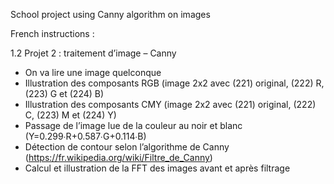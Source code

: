 School project using Canny algorithm on images

French instructions :

1.2	Projet 2 : traitement d’image – Canny

-	On va lire une image quelconque 
-	Illustration des composants RGB (image 2x2 avec (221) original, (222) R, (223) G et (224) B) 
-	Illustration des composants CMY (image 2x2 avec (221) original, (222) C, (223) M et (224) Y) 
-	Passage de l’image lue de la couleur au noir et blanc (Y=0.299∙R+0.587∙G+0.114∙B) 
-	Détection de contour selon l’algorithme de Canny (https://fr.wikipedia.org/wiki/Filtre_de_Canny) 
-	Calcul et illustration de la FFT des images avant et après filtrage 
